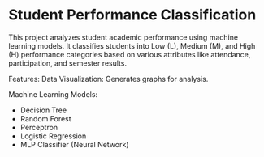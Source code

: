 # Student Performance Classification


This project analyzes student academic performance using machine learning models. It classifies students into Low (L), Medium (M), and High (H) performance categories based on various attributes like attendance, participation, and semester results.

Features:
Data Visualization: Generates graphs for analysis.

Machine Learning Models:
  - Decision Tree
  - Random Forest
  - Perceptron
  - Logistic Regression
  - MLP Classifier (Neural Network)

